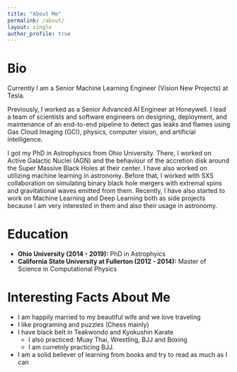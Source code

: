 ```yaml
---
title: "About Me"
permalink: /about/
layout: single
author_profile: true
---
```


# Bio
Currently I am a Senior Machine Learning Engineer (Vision New Projects) at Tesla.

Previously, I worked as a Senior Advanced AI Engineer at Honeywell. I lead a team of scientists and software engineers on designing, deployment, and maintenance of an end-to-end pipeline to detect gas leaks and flames using Gas Cloud Imaging (GCI), physics, computer vision, and artificial intelligence. 

I got my PhD in Astrophysics from Ohio University. There, I worked on Active Galactic Nuclei (AGN) and the behaviour of the accretion disk around the Super Massive Black Holes at their center. I have also worked on utilizing machine learning in astronomy.
Before that, I worked with SXS collaboration on simulating binary black hole mergers with extremal spins and gravitational waves emitted from them. Recently, I have also started to work on Machine Learning and Deep Learning both as side projects because I am very interested in them and also their usage in astronomy.

# Education
* **Ohio University (2014 - 2019):** PhD in Astrophyics
* **California State University at Fullerton (2012 - 2014):** Master of Science in Computational Physics

# Interesting Facts About Me
* I am happily married to my beautiful wife and we love traveling
* I like programing and puzzles (Chess mainly)
* I have black belt in Teakwondo and Kyokushin Karate
    * I also practiced: Muay Thai, Wrestling, BJJ and Boxing
    * I am curretnly practicing BJJ.
* I am a solid believer of learning from books and try to read as much as I can

